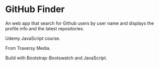 # GitHub Finder

An web app that search for Github users by user name and displays the profile info and the latest repositories.

Udemy JavaScript course.

From Traversy Media.

Build with Bootstrap-Bootswatch and JavaScript.
